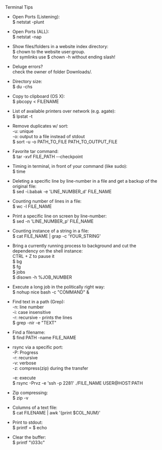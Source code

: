 Terminal Tips  
  
* Open Ports (Listening):  
	$ netstat -plunt  
* Open Ports (ALL):   
	$ netstat -nap  
* Show files/folders in a website index directory:   
	$ chown to the website user:group.   
	for symlinks use $ chown -h without ending slash!  
* Deluge errors?   
	check the owner of folder Downloads/.  
* Directory size:   
	$ du -chs  
* Copy to clipboard (OS X):  
	$ pbcopy < FILENAME  
* List of available printers over network (e.g. agate):   
	$ lpstat -t   
* Remove duplicates w/ sort:  
	-u: unique  
	-o: output to a file instead of stdout  
	$ sort -u -o PATH_TO_FILE PATH_TO_OUTPUT_FILE  
* Favorite tar command:                            
	$ tar -xvf FILE_PATH --checkpoint  
* Timing in terminal, in front of your command (like sudo):  
	$ time  
* Deleting a specific line by line-number in a file and get a backup of the original file:  
	$ sed -i.babak -e 'LINE_NUMBER_d' FILE_NAME  
* Counting number of lines in a file:  
	$ wc -l FILE_NAME  
* Print a specific line on screen by line-number:  
	$ sed -n 'LINE_NUMBER_p' FILE_NAME  
* Counting instance of a string in a file:  
	$ cat FILE_NAME | grap -c 'YOUR_STRING'  
* Bring a currently running process to background and cut the dependency on the shell instance:  
  	CTRL + Z to pause it  
	$ bg  
	$ fg  
	$ jobs  
	$ disown -h %JOB_NUMBER  
* Execute a long job in the politically right way:  
	$ nohup nice bash -c "COMMAND" &  
* Find text in a path (Grep):  
	-n: line number  
	-i: case insensitive  
	-r: recursive - prints the lines  
	$ grep -nir <PATH> -e "TEXT"  
* Find a filename:  
	$ find PATH -name FILE_NAME  
* rsync via a specific port:  
	-P: Progress  
	-r: recursive  
	-v: verbose  
	-z: compress(zip) during the transfer  
  
	-e: execute  
	$ rsync -Prvz -e 'ssh -p 2281' ./FILE_NAME USER@HOST:PATH  
* Zip compressing:  
	$ zip -v  
* Columns of a text file:  
	$ cat FILENAME | awk '{print $COL_NUM}'  
* Print to stdout:  
	$ printf = $ echo  
* Clear the buffer:  
	$ printf "\033c"  
